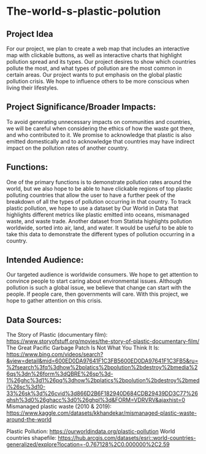 # The-world-s-plastic-polution
## Project Idea
For our project, we plan to create a web map that includes an interactive map with clickable buttons, as well as interactive charts that highlight pollution spread and its types. Our project desires to show which countries pollute the most, and what types of pollution are the most common in certain areas. Our project wants to put emphasis on the global plastic pollution crisis. We hope to influence others to be more conscious when living their lifestyles. 

## Project Significance/Broader Impacts: 
To avoid generating unnecessary impacts on communities and countries, we will be careful when considering the ethics of how the waste got there, and who contributed to it. We promise to acknowledge that plastic is also emitted domestically and to acknowledge that countries may have indirect impact on the pollution rates of another country. 

## Functions: 
One of the primary functions is to demonstrate pollution rates around the world, but we also hope to be able to have clickable regions of top plastic polluting countries that allow the user to have a further peek of the breakdown of all the types of pollution occurring in that country. To track plastic pollution, we hope to use a dataset by Our World in Data that highlights different metrics like plastic emitted into oceans, mismanaged waste, and waste trade. Another dataset from Statista highlights pollution worldwide, sorted into air, land, and water. It would be useful to be able to take this data to demonstrate the different types of pollution occurring in a country. 

## Intended Audience: 
Our targeted audience is worldwide consumers. We hope to get attention to convince people to start caring about environmental issues. Although pollution is such a global issue, we believe that change can start with the people. If people care, then governments will care. With this project, we hope to gather attention on this crisis. 

## Data Sources:
The Story of Plastic (documentary film): https://www.storyofstuff.org/movies/the-story-of-plastic-documentary-film/
The Great Pacific Garbage Patch Is Not What You Think It Is: https://www.bing.com/videos/search?&view=detail&mid=600ED0DA97641F1C3FB5600ED0DA97641F1C3FB5&ru=%2fsearch%3fq%3dhow%2bplatics%2bpolution%2bdestroy%2bmedia%26qs%3dn%26form%3dQBRE%26sp%3d-1%26ghc%3d1%26pq%3dhow%2bplatics%2bpolution%2bdestroy%2bmedi%26sc%3d10-33%26sk%3d%26cvid%3d866D2B6F182940D684CDB29439DD3C77%26ghsh%3d0%26ghacc%3d0%26ghpl%3d&FORM=VDRVRV&ajaxhist=0
Mismanaged plastic waste (2010 & 2019): https://www.kaggle.com/datasets/kkhandekar/mismanaged-plastic-waste-around-the-world

Plastic Pollution: https://ourworldindata.org/plastic-pollution
World countries shapefile: https://hub.arcgis.com/datasets/esri::world-countries-generalized/explore?location=-0.767128%2C0.000000%2C2.59
